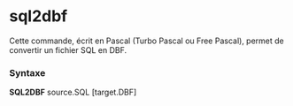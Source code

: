 # sql2dbf
Cette commande, écrit en Pascal (Turbo Pascal ou Free Pascal), permet de convertir un fichier SQL en DBF.

<h3>Syntaxe</h3>

<b>SQL2DBF</b> source.SQL [target.DBF]

